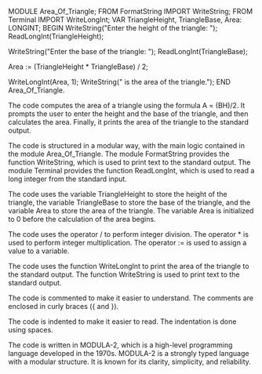 MODULE Area_Of_Triangle;
FROM FormatString IMPORT WriteString;
FROM Terminal IMPORT WriteLongInt;
VAR TriangleHeight, TriangleBase, Area: LONGINT;
BEGIN
  WriteString("Enter the height of the triangle: ");
  ReadLongInt(TriangleHeight);

  WriteString("Enter the base of the triangle: ");
  ReadLongInt(TriangleBase);

  Area := (TriangleHeight * TriangleBase) / 2;

  WriteLongInt(Area, 1);
  WriteString(" is the area of the triangle.");
END Area_Of_Triangle.

The code computes the area of a triangle using the formula A = (BH)/2. It prompts the user to enter the height and the base of the triangle, and then calculates the area. Finally, it prints the area of the triangle to the standard output.

The code is structured in a modular way, with the main logic contained in the module Area_Of_Triangle. The module FormatString provides the function WriteString, which is used to print text to the standard output. The module Terminal provides the function ReadLongInt, which is used to read a long integer from the standard input.

The code uses the variable TriangleHeight to store the height of the triangle, the variable TriangleBase to store the base of the triangle, and the variable Area to store the area of the triangle. The variable Area is initialized to 0 before the calculation of the area begins.

The code uses the operator / to perform integer division. The operator * is used to perform integer multiplication. The operator := is used to assign a value to a variable.

The code uses the function WriteLongInt to print the area of the triangle to the standard output. The function WriteString is used to print text to the standard output.

The code is commented to make it easier to understand. The comments are enclosed in curly braces ({ and }).

The code is indented to make it easier to read. The indentation is done using spaces.

The code is written in MODULA-2, which is a high-level programming language developed in the 1970s. MODULA-2 is a strongly typed language with a modular structure. It is known for its clarity, simplicity, and reliability.